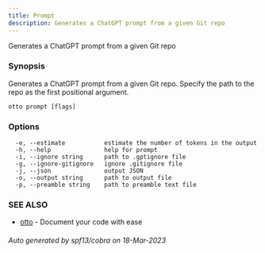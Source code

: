 ```yaml
---
title: Prompt
description: Generates a ChatGPT prompt from a given Git repo
---
```


Generates a ChatGPT prompt from a given Git repo

### Synopsis

Generates a ChatGPT prompt from a given Git repo. Specify the path to the repo as the first positional argument.

```
otto prompt [flags]
```

### Options

```
  -e, --estimate           estimate the number of tokens in the output
  -h, --help               help for prompt
  -i, --ignore string      path to .gptignore file
  -g, --ignore-gitignore   ignore .gitignore file
  -j, --json               output JSON
  -o, --output string      path to output file
  -p, --preamble string    path to preamble text file
```

### SEE ALSO

* [otto](/docs/usage/otto)	 - Document your code with ease

###### Auto generated by spf13/cobra on 18-Mar-2023
